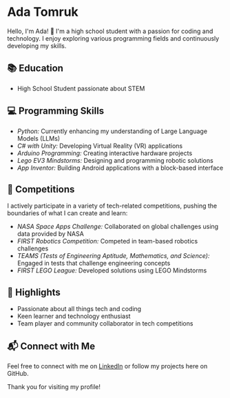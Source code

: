 # Ada Tomruk

Hello, I'm Ada! 👋 I'm a high school student with a passion for coding and technology. I enjoy exploring various programming fields and continuously developing my skills.

## 📚 Education
- High School Student passionate about STEM

## 💻 Programming Skills
- *Python:* Currently enhancing my understanding of Large Language Models (LLMs)
- *C# with Unity:* Developing Virtual Reality (VR) applications
- *Arduino Programming:* Creating interactive hardware projects
- *Lego EV3 Mindstorms:* Designing and programming robotic solutions
- *App Inventor:* Building Android applications with a block-based interface

## 🚀 Competitions
I actively participate in a variety of tech-related competitions, pushing the boundaries of what I can create and learn:
- *NASA Space Apps Challenge:* Collaborated on global challenges using data provided by NASA
- *FIRST Robotics Competition:* Competed in team-based robotics challenges
- *TEAMS (Tests of Engineering Aptitude, Mathematics, and Science):* Engaged in tests that challenge engineering concepts
- *FIRST LEGO League:* Developed solutions using LEGO Mindstorms

## 🌟 Highlights
- Passionate about all things tech and coding
- Keen learner and technology enthusiast
- Team player and community collaborator in tech competitions

## 📬 Connect with Me
Feel free to connect with me on [LinkedIn](https://www.linkedin.com/in/ada-tomruk-01899226b) or follow my projects here on GitHub.

Thank you for visiting my profile!
